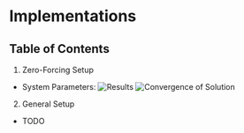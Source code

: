 # Implementations

##  Table of Contents

1.  Zero-Forcing Setup
  * System Parameters: 
  ![Results](figures/results.jpg)
    ![Convergence of Solution](figures/convergence.jpg)


2.  General Setup
  * TODO

